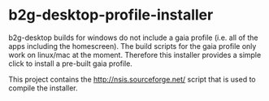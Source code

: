 b2g-desktop-profile-installer
=============================

b2g-desktop builds for windows do not include a gaia profile (i.e. all of the apps including the homescreen).
The build scripts for the gaia profile only work on linux/mac at the moment. Therefore this installer provides a simple click
to install a pre-built gaia profile.

This project contains the http://nsis.sourceforge.net/ script that is used to compile the installer. 